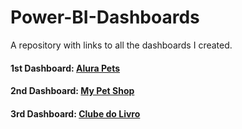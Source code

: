 
# Power-BI-Dashboards

A repository with links to all the dashboards I created.


#### 1st Dashboard: [Alura Pets](https://app.powerbi.com/view?r=eyJrIjoiNjFlYWNkMWYtZWZkNS00NGU5LTg4M2MtZTUxYWZhNzE3MDY0IiwidCI6ImZhZGVjM2FjLTQxNjYtNGZlYS04OTc2LWU0YTUwZmZkMGY1YyIsImMiOjR9&pageName=ReportSection)

#### 2nd Dashboard: [My Pet Shop](https://app.powerbi.com/view?r=eyJrIjoiYWY1YTc3OGQtZmQ3MC00ZGQwLWJjMjAtYmQ4ZTU2YjIyMjcwIiwidCI6ImZhZGVjM2FjLTQxNjYtNGZlYS04OTc2LWU0YTUwZmZkMGY1YyIsImMiOjR9&pageName=ReportSection)

#### 3rd Dashboard: [Clube do Livro](https://app.powerbi.com/view?r=eyJrIjoiZDQ2YWU4YmItMTk4ZS00ZWM5LThmN2MtYmI4NjdlYjQwODEzIiwidCI6ImZhZGVjM2FjLTQxNjYtNGZlYS04OTc2LWU0YTUwZmZkMGY1YyIsImMiOjR9)
